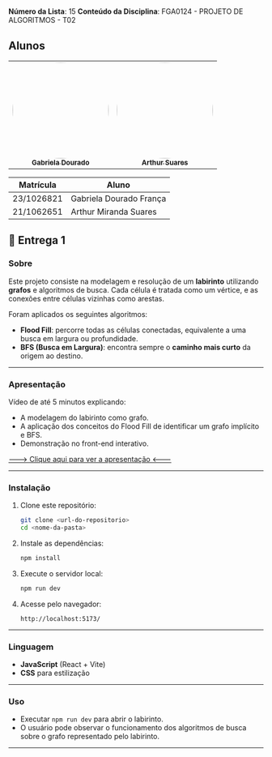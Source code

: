 #

**Número da Lista**: 15
**Conteúdo da Disciplina**: FGA0124 - PROJETO DE ALGORITMOS - T02  


## Alunos


<div align = "center">
<table>
  <tr>
    <td align="center"><a href="https://github.com/gabrieladouradof"><img style="border-radius: 50%;" src="https://github.com/gabrieladouradof.png" width="190;" alt=""/><br /><sub><b>Gabriela Dourado</b></sub></a><br /><a href="Link git" title="Rocketseat"></a></td>
    <td align="center"><a href="https://github.com/arthur-suares"><img style="border-radius: 50%;" src="https://github.com/arthur-suares.png" width="190px;" alt=""/><br /><sub><b>Arthur Suares </b></sub></a><br />
  </tr>
</table>

| Matrícula   | Aluno                              |
| ----------- | ---------------------------------- |
| 23/1026821  | Gabriela Dourado França            |
| 21/1062651  | Arthur Miranda Suares              |
</div>

## 📌 Entrega 1

### Sobre

Este projeto consiste na modelagem e resolução de um **labirinto** utilizando **grafos** e algoritmos de busca. Cada célula é tratada como um vértice, e as conexões entre células vizinhas como arestas.

Foram aplicados os seguintes algoritmos:

* **Flood Fill**: percorre todas as células conectadas, equivalente a uma busca em largura ou profundidade.
* **BFS (Busca em Largura)**: encontra sempre o **caminho mais curto** da origem ao destino.

---

### Apresentação

Vídeo de até 5 minutos explicando:

* A modelagem do labirinto como grafo.
* A aplicação dos conceitos do Flood Fill de identificar um grafo implícito e BFS.
* Demonstração no front-end interativo.

[---> Clique aqui para ver a apresentação <---](https://unbbr.sharepoint.com/:v:/s/ProjetodeAlgoritmos-Discord2/ETWixiobFSJKmg75hLsWYWUBWMayh-dz4hK5zpmdcyT07g?e=UCOifY&nav=eyJyZWZlcnJhbEluZm8iOnsicmVmZXJyYWxBcHAiOiJTdHJlYW1XZWJBcHAiLCJyZWZlcnJhbFZpZXciOiJTaGFyZURpYWxvZy1MaW5rIiwicmVmZXJyYWxBcHBQbGF0Zm9ybSI6IldlYiIsInJlZmVycmFsTW9kZSI6InZpZXcifX0%3D)

---

### Instalação

1. Clone este repositório:

   ```bash
   git clone <url-do-repositorio>
   cd <nome-da-pasta>
   ```
2. Instale as dependências:

   ```bash
   npm install
   ```
3. Execute o servidor local:

   ```bash
   npm run dev
   ```
4. Acesse pelo navegador:

   ```
   http://localhost:5173/
   ```

---

### Linguagem

* **JavaScript** (React + Vite)
* **CSS** para estilização

---

### Uso

* Executar `npm run dev` para abrir o labirinto.
* O usuário pode observar o funcionamento dos algoritmos de busca sobre o grafo representado pelo labirinto.

---

  



